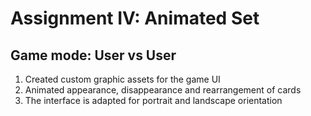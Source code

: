
# Assignment IV: Animated Set
## Game mode: User vs User

1. Created custom graphic assets for the game UI
2. Animated appearance, disappearance and rearrangement of cards
3. The interface is adapted for portrait and landscape orientation
